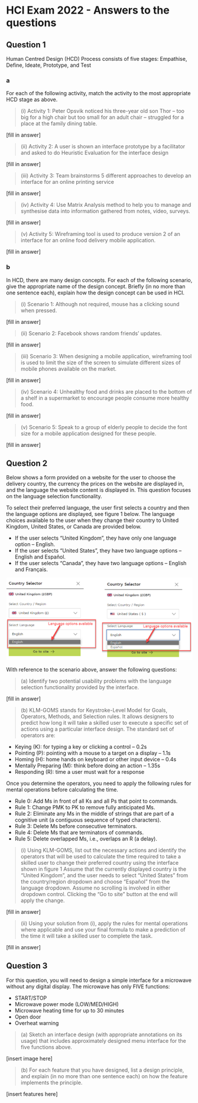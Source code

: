 # HCI Exam 2022 - Answers to the questions

## Question 1

Human Centred Design (HCD) Process consists of five stages: Empathise, Define, Ideate, Prototype, and Test

### a

For each of the following activity, match the activity to the most appropriate HCD stage as above.

> (i) Activity 1: Peter Opsvik noticed his three-year old son Thor – too big for a high chair but too small for an adult chair – struggled for a place at the family dining table.

[fill in answer]

> (ii) Activity 2: A user is shown an interface prototype by a facilitator and asked to do Heuristic Evaluation for the interface design

[fill in answer]

> (iii) Activity 3: Team brainstorms 5 different approaches to develop an interface for an online printing service

[fill in answer]

> (iv) Activity 4: Use Matrix Analysis method to help you to manage and synthesise data into information gathered from notes, video, surveys.

[fill in answer]

> (v) Activity 5: Wireframing tool is used to produce version 2 of an interface for an online food delivery mobile application.

[fill in answer]

### b

In HCD, there are many design concepts. For each of the following scenario, give the appropriate name of the design concept. Briefly (in no more than one sentence each), explain how the design concept can be used in HCI.

> (i) Scenario 1: Although not required, mouse has a clicking sound when pressed.

[fill in answer]

> (ii) Scenario 2: Facebook shows random friends’ updates.

[fill in answer]

> (iii) Scenario 3: When designing a mobile application, wireframing tool is used to limit the size of the screen to simulate different sizes of mobile phones available on the market.

[fill in answer]

> (iv) Scenario 4: Unhealthy food and drinks are placed to the bottom of a shelf in a supermarket to encourage people consume more healthy food.

[fill in answer]

> (v) Scenario 5: Speak to a group of elderly people to decide the font size for a mobile application designed for these people.

[fill in answer]

## Question 2

Below shows a form provided on a website for the user to choose the delivery country, the currency the prices on the website are displayed in, and the language the website content is displayed in. This question focuses on the language selection functionality.

To select their preferred language, the user first selects a country and then the language options are displayed, see figure 1 below.
The language choices available to the user when they change their country to United Kingdom, United States, or Canada are provided below.

- If the user selects “United Kingdom”, they have only one language option – English.
- If the user selects “United States”, they have two language options – English and Español.
- If the user selects “Canada”, they have two language options – English and Français.

![HCI2022 Question 2 Answer](HCI2022Question2.png)

With reference to the scenario above, answer the following questions:

> (a) Identify two potential usability problems with the language selection functionality provided by the interface.

[fill in answer]

> (b) KLM-GOMS stands for Keystroke-Level Model for Goals, Operators, Methods, and Selection rules. It allows designers to predict how long it will take a skilled user to execute a specific set of actions using a particular interface design. The standard set of operators are:

- Keying (K): for typing a key or clicking a control – 0.2s
- Pointing (P): pointing with a mouse to a target on a display – 1.1s
- Homing (H): home hands on keyboard or other input device – 0.4s
- Mentally Preparing (M): think before doing an action – 1.35s
- Responding (R): time a user must wait for a response

Once you determine the operators, you need to apply the following rules for mental operations before calculating the time.

- Rule 0: Add Ms in front of all Ks and all Ps that point to commands.
- Rule 1: Change PMK to PK to remove fully anticipated Ms.
- Rule 2: Eliminate any Ms in the middle of strings that are part of a cognitive unit (a contiguous sequence of typed characters).
- Rule 3: Delete Ms before consecutive terminators.
- Rule 4: Delete Ms that are terminators of commands.
- Rule 5: Delete overlapped Ms, i.e., overlaps an R (a delay).

> (i) Using KLM-GOMS, list out the necessary actions and identify the operators that will be used to calculate the time required to take a skilled user to change their preferred country using the interface shown in figure 1 Assume that the currently displayed country is the “United Kingdom”, and the user needs to select “United States” from the country/region dropdown and choose “Español” from the language dropdown. Assume no scrolling is involved in either dropdown control. Clicking the “Go to site” button at the end will apply the change.

[fill in answer]

> (ii) Using your solution from (i), apply the rules for mental operations where applicable and use your final formula to make a prediction of the time it will take a skilled user to complete the task.

[fill in answer]

## Question 3

For this question, you will need to design a simple interface for a microwave without any digital display. The microwave has only FIVE functions:

- START/STOP
- Microwave power mode (LOW/MED/HIGH)
- Microwave heating time for up to 30 minutes
- Open door
- Overheat warning

> (a) Sketch an interface design (with appropriate annotations on its usage) that includes approximately designed menu interface for the five functions above.

[insert image here]

> (b) For each feature that you have designed, list a design principle, and explain (in no more than one sentence each) on how the feature implements the principle.

[insert features here]
